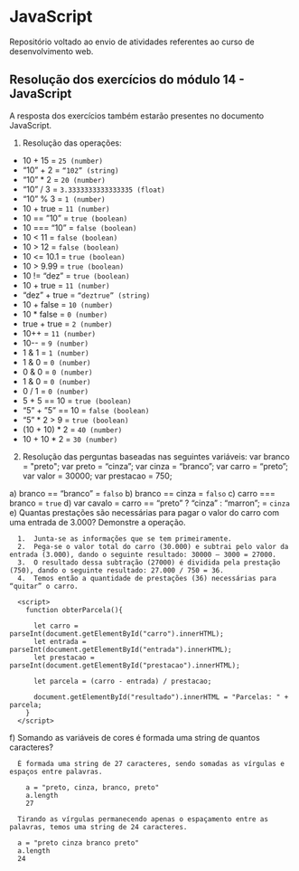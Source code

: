 # JavaScript
Repositório voltado ao envio de atividades referentes ao curso de desenvolvimento web.
## Resolução dos exercícios do módulo 14 - JavaScript
A resposta dos exercícios também estarão presentes no documento JavaScript.

1. Resolução das operações:
  * 10 + 15 = ```25 (number)```
  * “10” + 2 = ```“102” (string)```
  * “10” * 2 = ```20 (number)```
  * “10” / 3 = ```3.3333333333333335 (float)```
  * “10” % 3 = ```1 (number)```
  * 10 + true = ```11 (number)```
  * 10 == ”10” = ```true (boolean)```
  * 10 === “10” = ```false (boolean)```
  * 10 < 11 = ```false (boolean)```
  * 10 > 12 = ```false (boolean)```
  * 10 <= 10.1 = ```true (boolean)```
  * 10 > 9.99 = ```true (boolean)```
  * 10 != “dez” = ```true (boolean)```
  * 10 + true = ```11 (number)```
  * “dez” + true = ```“deztrue” (string)```
  * 10 + false = ```10 (number)```
  * 10 * false = ```0 (number)```
  * true + true = ```2 (number)```
  * 10++ = ```11 (number)```
  * 10-- = ```9 (number)```
  * 1 & 1 = ```1 (number)```
  * 1 & 0 = ```0 (number)```
  * 0 & 0 = ```0 (number)```
  * 1 & 0 = ```0 (number)```
  * 0 / 1 = ```0 (number)```
  * 5 + 5 == 10 = ```true (boolean)```
  * “5” + ”5” == 10 = ```false (boolean)```
  * “5” * 2 > 9 = ```true (boolean)```
  * (10 + 10) * 2 = ```40 (number)```
  * 10 + 10 * 2 = ```30 (number)```

2. Resolução das perguntas baseadas nas seguintes variáveis:
  var branco = "preto";
  var preto = “cinza”;
  var cinza = “branco”;
  var carro = “preto”;
  var valor = 30000;
  var prestacao = 750;

a) branco == “branco” = ```falso```
b) branco == cinza = ```falso```
c) carro === branco = ```true```
d) var cavalo = carro == “preto” ? “cinza” : “marron”; = ```cinza```
e) Quantas prestações são necessárias para pagar o valor do carro com uma entrada de 3.000? Demonstre a operação.
  ```
    1.  Junta-se as informações que se tem primeiramente.
    2.  Pega-se o valor total do carro (30.000) e subtrai pelo valor da entrada (3.000), dando o seguinte resultado: 30000 – 3000 = 27000.
    3.	O resultado dessa subtração (27000) é dividida pela prestação (750), dando o seguinte resultado: 27.000 / 750 = 36.
    4.	Temos então a quantidade de prestações (36) necessárias para “quitar” o carro.

    <script>
      function obterParcela(){

        let carro = parseInt(document.getElementById("carro").innerHTML);
        let entrada = parseInt(document.getElementById("entrada").innerHTML);
        let prestacao = parseInt(document.getElementById("prestacao").innerHTML);

        let parcela = (carro - entrada) / prestacao;

        document.getElementById("resultado").innerHTML = "Parcelas: " + parcela;
      }
    </script>
  ```
f) Somando as variáveis de cores é formada uma string de quantos caracteres? 
  ```
    É formada uma string de 27 caracteres, sendo somadas as vírgulas e espaços entre palavras.
    
      a = "preto, cinza, branco, preto"
      a.length
      27
  ```
  ```
    Tirando as vírgulas permanecendo apenas o espaçamento entre as palavras, temos uma string de 24 caracteres.

    a = "preto cinza branco preto"
    a.length
    24
  ```
